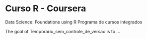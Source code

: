 
# Curso R - Coursera
Data Science: Foundations using R Programa de cursos integrados

<!-- badges: start -->
<!-- badges: end -->

The goal of Temporario_sem_controle_de_versao is to ...

